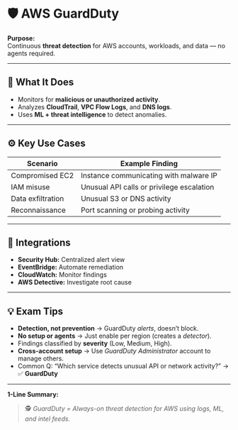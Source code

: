 # 🛡️ AWS GuardDuty

**Purpose:**  
Continuous **threat detection** for AWS accounts, workloads, and data — no agents required.

---

## 🔑 What It Does
- Monitors for **malicious or unauthorized activity**.  
- Analyzes **CloudTrail**, **VPC Flow Logs**, and **DNS logs**.  
- Uses **ML + threat intelligence** to detect anomalies.

---

## ⚙️ Key Use Cases
| Scenario | Example Finding |
|-----------|-----------------|
| Compromised EC2 | Instance communicating with malware IP |
| IAM misuse | Unusual API calls or privilege escalation |
| Data exfiltration | Unusual S3 or DNS activity |
| Reconnaissance | Port scanning or probing activity |

---

## 🧭 Integrations
- **Security Hub:** Centralized alert view  
- **EventBridge:** Automate remediation  
- **CloudWatch:** Monitor findings  
- **AWS Detective:** Investigate root cause  

---

## 💡 Exam Tips
- **Detection, not prevention** → GuardDuty *alerts*, doesn’t block.  
- **No setup or agents** → Just enable per region (creates a *detector*).  
- Findings classified by **severity** (Low, Medium, High).  
- **Cross-account setup** → Use *GuardDuty Administrator* account to manage others.  
- Common Q: “Which service detects unusual API or network activity?” → ✅ **GuardDuty**

---

**1-Line Summary:**  
> 🕵️ *GuardDuty = Always-on threat detection for AWS using logs, ML, and intel feeds.*